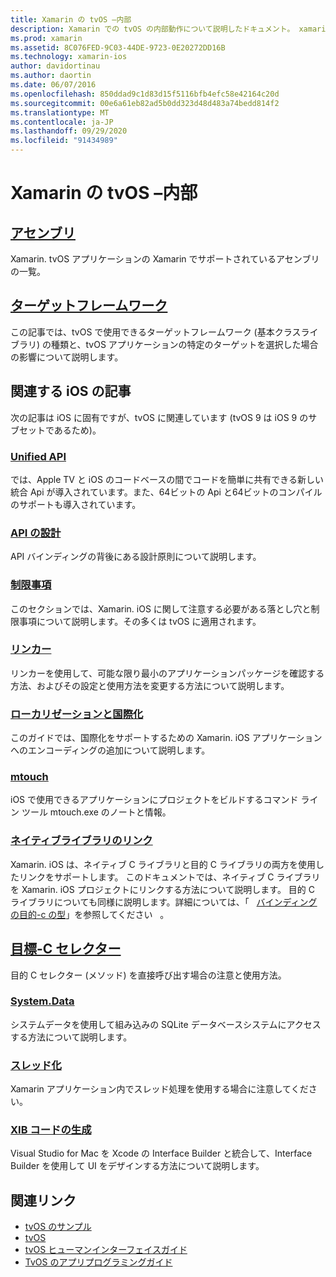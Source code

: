 ```yaml
---
title: Xamarin の tvOS –内部
description: Xamarin での tvOS の内部動作について説明したドキュメント。 xamarin. iOS に基づいています。 リンクコンテンツでは、アセンブリ、ターゲットフレームワーク、および関連する iOS の概念について説明します。
ms.prod: xamarin
ms.assetid: 8C076FED-9C03-44DE-9723-0E20272DD16B
ms.technology: xamarin-ios
author: davidortinau
ms.author: daortin
ms.date: 06/07/2016
ms.openlocfilehash: 850ddad9c1d83d15f5116bfb4efc58e42164c20d
ms.sourcegitcommit: 00e6a61eb82ad5b0dd323d48d483a74bedd814f2
ms.translationtype: MT
ms.contentlocale: ja-JP
ms.lasthandoff: 09/29/2020
ms.locfileid: "91434989"
---
```

# <a name="tvos-in-xamarin-internals"></a>Xamarin の tvOS –内部 

## <a name="assemblies"></a>[アセンブリ](~/ios/tvos/internals/assemblies.md)

Xamarin. tvOS アプリケーションの Xamarin でサポートされているアセンブリの一覧。

## <a name="target-frameworks"></a>[ターゲットフレームワーク](~/ios/tvos/internals/frameworks.md)

この記事では、tvOS で使用できるターゲットフレームワーク (基本クラスライブラリ) の種類と、tvOS アプリケーションの特定のターゲットを選択した場合の影響について説明します。

## <a name="related-ios-articles"></a>関連する iOS の記事

次の記事は iOS に固有ですが、tvOS に関連しています (tvOS 9 は iOS 9 のサブセットであるため)。

### <a name="unified-api"></a>[Unified API](~/cross-platform/macios/unified/index.md)

では、Apple TV と iOS のコードベースの間でコードを簡単に共有できる新しい統合 Api が導入されています。また、64ビットの Api と64ビットのコンパイルのサポートも導入されています。  

### <a name="api-design"></a>[API の設計](~/ios/internals/api-design/index.md)

API バインディングの背後にある設計原則について説明します。

### <a name="limitations"></a>[制限事項](~/ios/internals/limitations.md)

このセクションでは、Xamarin. iOS に関して注意する必要がある落とし穴と制限事項について説明します。その多くは tvOS に適用されます。

### <a name="linker"></a>[リンカー](~/ios/deploy-test/linker.md)

リンカーを使用して、可能な限り最小のアプリケーションパッケージを確認する方法、およびその設定と使用方法を変更する方法について説明します。

### <a name="localization-and-internationalization"></a>[ローカリゼーションと国際化](~/ios/app-fundamentals/localization/index.md)

このガイドでは、国際化をサポートするための Xamarin. iOS アプリケーションへのエンコーディングの追加について説明します。

### <a name="mtouch"></a>[mtouch](~/ios/deploy-test/mtouch.md)

iOS で使用できるアプリケーションにプロジェクトをビルドするコマンド ライン ツール mtouch.exe のノートと情報。

### <a name="linking-native-libraries"></a>[ネイティブライブラリのリンク](~/ios/platform/native-interop.md)

Xamarin. iOS は、ネイティブ C ライブラリと目的 C ライブラリの両方を使用したリンクをサポートします。 このドキュメントでは、ネイティブ C ライブラリを Xamarin. iOS プロジェクトにリンクする方法について説明します。 目的 C ライブラリについても同様に説明します。詳細については、「 &nbsp; [バインディングの目的-c の型](~/ios/platform/binding-objective-c/index.md)」を参照してください &nbsp; 。

## <a name="objective-c-selectors"></a>[目標-C セレクター](~/ios/internals/objective-c-selectors.md)

目的 C セレクター (メソッド) を直接呼び出す場合の注意と使用方法。

### <a name="systemdata"></a>[System.Data](~/ios/data-cloud/system.data.md)

システムデータを使用して組み込みの SQLite データベースシステムにアクセスする方法について説明します。

### <a name="threading"></a>[スレッド化](~/ios/app-fundamentals/threading.md)

Xamarin アプリケーション内でスレッド処理を使用する場合に注意してください。

### <a name="xib-code-generation"></a>[XIB コードの生成](~/ios/internals/xib-code-generation.md)

Visual Studio for Mac を Xcode の Interface Builder と統合して、Interface Builder を使用して UI をデザインする方法について説明します。

## <a name="related-links"></a>関連リンク

- [tvOS のサンプル](/samples/browse/?products=xamarin&term=Xamarin.iOS%2btvOS)
- [tvOS](https://developer.apple.com/tvos/)
- [tvOS ヒューマンインターフェイスガイド](https://developer.apple.com/tvos/human-interface-guidelines/)
- [TvOS のアプリプログラミングガイド](https://developer.apple.com/library/prerelease/tvos/documentation/General/Conceptual/AppleTV_PG/)